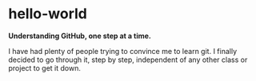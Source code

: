 # hello-world

**Understanding GitHub, one step at a time.**

I have had plenty of people trying to convince me to learn git. I finally decided to go through it, step by step, independent of any other class or project to get it down.
